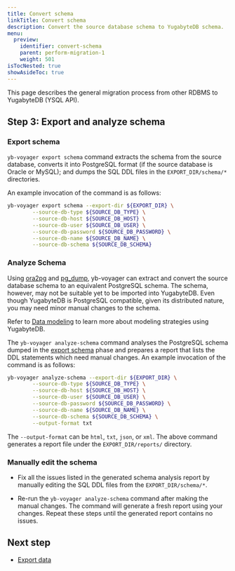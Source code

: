 ```yaml
---
title: Convert schema
linkTitle: Convert schema
description: Convert the source database schema to YugabyteDB schema.
menu:
  preview:
    identifier: convert-schema
    parent: perform-migration-1
    weight: 501
isTocNested: true
showAsideToc: true
---
```


This page describes the general migration process from other RDBMS to YugabyteDB (YSQL API).

## Step 3: Export and analyze schema

### Export schema

`yb-voyager export schema` command extracts the schema from the source database, converts it into PostgreSQL format (if the source database is Oracle or MySQL); and dumps the SQL DDL files in the `EXPORT_DIR/schema/*` directories.

An example invocation of the command is as follows:

```sh
yb-voyager export schema --export-dir ${EXPORT_DIR} \
        --source-db-type ${SOURCE_DB_TYPE} \
        --source-db-host ${SOURCE_DB_HOST} \
        --source-db-user ${SOURCE_DB_USER} \
        --source-db-password ${SOURCE_DB_PASSWORD} \
        --source-db-name ${SOURCE_DB_NAME} \
        --source-db-schema ${SOURCE_DB_SCHEMA}
```

### Analyze Schema

Using [ora2pg](https://ora2pg.darold.net) and [pg_dump](https://www.postgresql.org/docs/current/app-pgdump.html), yb-voyager can extract and convert the source database schema to an equivalent PostgreSQL schema. The schema, however, may not be suitable yet to be imported into YugabyteDB. Even though YugabyteDB is PostgreSQL compatible, given its distributed nature, you may need minor manual changes to the schema.

Refer to [Data modeling](../../reference/connectors/yb-migration-reference/#data-modeling) to learn more about modeling strategies using YugabyteDB.

The `yb-voyager analyze-schema` command analyses the PostgreSQL schema dumped in the [export schema](#export-schema) phase and prepares a report that lists the DDL statements which need manual changes. An example invocation of the command is as follows:

```sh
yb-voyager analyze-schema --export-dir ${EXPORT_DIR} \
        --source-db-type ${SOURCE_DB_TYPE} \
        --source-db-host ${SOURCE_DB_HOST} \
        --source-db-user ${SOURCE_DB_USER} \
        --source-db-password ${SOURCE_DB_PASSWORD} \
        --source-db-name ${SOURCE_DB_NAME} \
        --source-db-schema ${SOURCE_DB_SCHEMA} \
        --output-format txt
```

The `--output-format` can be `html`, `txt`, `json`, or `xml`. The above command generates a report file under the `EXPORT_DIR/reports/` directory.

### Manually edit the schema

- Fix all the issues listed in the generated schema analysis report by manually editing the SQL DDL files from the `EXPORT_DIR/schema/*`.

- Re-run the `yb-voyager analyze-schema` command after making the manual changes. The command will generate a fresh report using your changes. Repeat these steps until the generated report contains no issues.

## Next step

- [Export data]()
